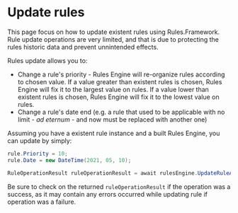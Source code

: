 # Update rules

This page focus on how to update existent rules using Rules.Framework. Rule update operations are very limited, and that is due to protecting the rules historic data and prevent unnintended effects.

Rules update allows you to:

- Change a rule's priority - Rules Engine will re-organize rules according to chosen value. If a value greater than existent rules is chosen, Rules Engine will fix it to the largest value on rules. If a value lower than existent rules is chosen, Rules Engine will fix it to the lowest value on rules.
- Change a rule's date end (e.g. a rule that used to be applicable with no limit - *ad eternum* - and now must be replaced with another one)

Assuming you have a existent rule instance and a built Rules Engine, you can update by simply:

```csharp
rule.Priority = 10;
rule.Date = new DateTime(2021, 05, 10);

RuleOperationResult ruleOperationResult = await rulesEngine.UpdateRuleAsync(rule);
```

Be sure to check on the returned `ruleOperationResult` if the operation was a success, as it may contain any errors occurred while updating rule if operation was a failure.

